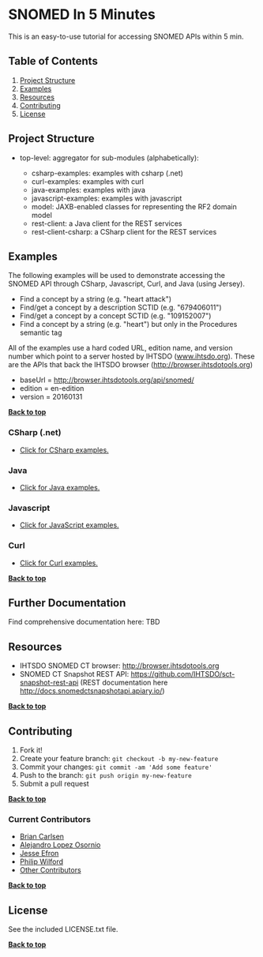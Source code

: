 # SNOMED In 5 Minutes

This is an easy-to-use tutorial for accessing SNOMED APIs within 5 min.

## Table of Contents

1. [Project Structure](#project-structure)
2. [Examples](#examples)
3. [Resources](#resources)
4. [Contributing](#contributing)
5. [License](#license)

## Project Structure

- top-level: aggregator for sub-modules (alphabetically):

  - csharp-examples: examples with csharp (.net)
  - curl-examples: examples with curl
  - java-examples: examples with java
  - javascript-examples: examples with javascript
  - model: JAXB-enabled classes for representing the RF2 domain model
  - rest-client: a Java client for the REST services
  - rest-client-csharp: a CSharp client for the REST services

## Examples

The following examples will be used to demonstrate accessing the SNOMED API through CSharp, Javascript, Curl, and Java (using Jersey).

- Find a concept by a string (e.g. "heart attack")
- Find/get a concept by a description SCTID (e.g. "679406011")
- Find/get a concept by a concept SCTID (e.g. "109152007")
- Find a concept by a string (e.g. "heart") but only in the Procedures semantic tag

All of the examples use a hard coded URL, edition name, and version number which point to a server hosted by IHTSDO (www.ihtsdo.org). These are the APIs that back the IHTSDO browser (<http://browser.ihtsdotools.org>)

- baseUrl = <http://browser.ihtsdotools.org/api/snomed/>
- edition = en-edition
- version = 20160131

**[Back to top](#table-of-contents)**

### CSharp (.net)

- [Click for CSharp examples.](../csharp/csharp-examples/ "CSharp Examples")

### Java

- [Click for Java examples.](../master/java-examples/ "Java Examples")

### Javascript

- [Click for JavaScript examples.](../master/javascript-examples/ "JavaScript Examples")

### Curl

- [Click for Curl examples.](../master/curl-examples/ "Curl Examples")

**[Back to top](#table-of-contents)**

## Further Documentation

Find comprehensive documentation here: TBD

## Resources

- IHTSDO SNOMED CT browser: <http://browser.ihtsdotools.org>
- SNOMED CT Snapshot REST API: <https://github.com/IHTSDO/sct-snapshot-rest-api> (REST documentation here <http://docs.snomedctsnapshotapi.apiary.io/>)

**[Back to top](#table-of-contents)**

## Contributing

1. Fork it!
2. Create your feature branch: `git checkout -b my-new-feature`
3. Commit your changes: `git commit -am 'Add some feature'`
4. Push to the branch: `git push origin my-new-feature`
5. Submit a pull request

**[Back to top](#table-of-contents)**

### Current Contributors

- [Brian Carlsen](https://github.com/bcarlsenca)
- [Alejandro Lopez Osornio](https://github.com/alopezo)
- [Jesse Efron](https://github.com/yishaiil)
- [Philip Wilford](https://github.com/philipwilford)
- [Other Contributors](https://github.com/IHTSDO/SNOMED-in-5-minutes/graphs/contributors)

**[Back to top](#table-of-contents)**

## License

See the included LICENSE.txt file.

**[Back to top](#table-of-contents)**
